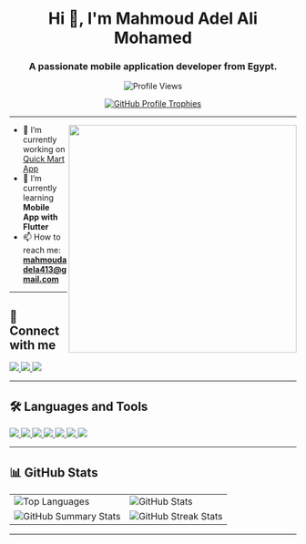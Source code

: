 <h1 align="center">Hi 👋, I'm Mahmoud Adel Ali Mohamed</h1>
<h3 align="center">A passionate mobile application developer from Egypt.</h3>

<p align="center">
  <img src="https://komarev.com/ghpvc/?username=mahmoud-adel-ali&label=Profile%20views&color=0e75b6&style=flat" alt="Profile Views" />
</p>

<p align="center">
  <a href="https://github.com/ryo-ma/github-profile-trophy">
    <img src="https://github-profile-trophy.vercel.app/?username=mahmoud-adel-ali&theme=radical" alt="GitHub Profile Trophies"/>
  </a>
</p>

---
<img align="right" src="https://user-images.githubusercontent.com/63050133/156676671-d5b2e362-97d4-4404-9447-dd71ddfea82f.gif" width="400px"/>

- 🔭 I’m currently working on [Quick Mart App](https://github.com/Mahmoud-Adel-Ali/Quick-Mart-E-commerce-App)  
- 🌱 I’m currently learning **Mobile App with Flutter**  
- 📫 How to reach me: **mahmoudadela413@gmail.com**  

---

## 📩 Connect with me
<p align="left">
    <a href="mailto:mahmoudadela413@gmail.com" title="Gmail">
        <img src="https://img.shields.io/badge/gmail-%23F05033.svg?style=for-the-badge&logo=gmail&logoColor=white"/>
    </a>  
    <a href="https://www.facebook.com/profile.php?id=100035383894778" title="Facebook">
        <img src="https://img.shields.io/badge/Facebook-%231877F2.svg?style=for-the-badge&logo=Facebook&logoColor=white"/>
    </a>
    <a href="https://www.linkedin.com/in/mahmoud-adel-ali-mohamed-707bab250/" title="LinkedIn">
        <img src="https://img.shields.io/badge/linkedin-%230077B5.svg?style=for-the-badge&logo=linkedin&logoColor=white"/>
    </a>  
</p>

---

## 🛠 Languages and Tools
<p align="left">
    <a href="https://www.w3schools.com/cpp/" title="C++">
        <img src="https://img.shields.io/badge/c++-%2300599C.svg?style=for-the-badge&logo=c%2B%2B&logoColor=white"/>
    </a>
    <a href="https://github.com/" title="GitHub">
        <img src="https://img.shields.io/badge/github-%23121011.svg?style=for-the-badge&logo=github&logoColor=white"/>
    </a>
    <a href="https://git-scm.com/" title="Git">
        <img src="https://img.shields.io/badge/git-%23F05033.svg?style=for-the-badge&logo=git&logoColor=white"/>
    </a>
    <a href="https://www.python.org/" title="Python">
        <img src="https://img.shields.io/badge/python-3670A0?style=for-the-badge&logo=python&logoColor=ffdd54"/>
    </a>
    <a href="https://code.visualstudio.com/" title="Visual Studio Code">
        <img src="https://img.shields.io/badge/Visual%20Studio%20Code-0078d7.svg?style=for-the-badge&logo=visual-studio-code&logoColor=white"/>
    </a>
    <a href="https://flutter.dev" title="Flutter">
        <img src="https://img.shields.io/badge/flutter-%2302569B.svg?style=for-the-badge&logo=flutter&logoColor=white"/>
    </a>
    <a href="https://dart.dev" title="Dart">
        <img src="https://img.shields.io/badge/dart-%230175C2.svg?style=for-the-badge&logo=dart&logoColor=white"/>
    </a>
</p>

---

## 📊 GitHub Stats

<table align="center">
  <tr>
    <td>
      <img src="https://github-readme-stats.vercel.app/api/top-langs?username=mahmoud-adel-ali&show_icons=true&locale=en&layout=compact" alt="Top Languages"/>
    </td>
    <td>
      <img src="https://github-readme-stats.vercel.app/api?username=mahmoud-adel-ali&show_icons=true&locale=en" alt="GitHub Stats"/>
    </td>
  </tr>
  <tr>
    <td>
      <img src="https://github-profile-summary-cards.vercel.app/api/cards/stats?username=mahmoud-adel-ali&theme=github_dark" alt="GitHub Summary Stats"/>
    </td>
    <td>
      <img src="https://github-readme-streak-stats.herokuapp.com/?user=mahmoud-adel-ali&theme=dark" alt="GitHub Streak Stats"/>
    </td>
  </tr>
</table>

---


